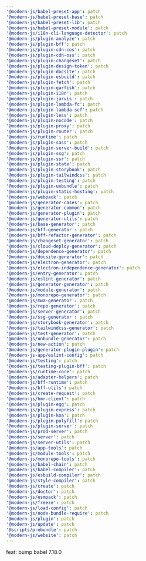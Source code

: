 ```yaml
---
'@modern-js/babel-preset-app': patch
'@modern-js/babel-preset-base': patch
'@modern-js/babel-preset-lib': patch
'@modern-js/babel-preset-module': patch
'@modern-js/i18n-cli-language-detector': patch
'@modern-js/plugin-analyze': patch
'@modern-js/plugin-bff': patch
'@modern-js/plugin-cdn-cos': patch
'@modern-js/plugin-cdn-oss': patch
'@modern-js/plugin-changeset': patch
'@modern-js/plugin-design-token': patch
'@modern-js/plugin-docsite': patch
'@modern-js/plugin-esbuild': patch
'@modern-js/plugin-fetch': patch
'@modern-js/plugin-garfish': patch
'@modern-js/plugin-i18n': patch
'@modern-js/plugin-jarvis': patch
'@modern-js/plugin-lambda-fc': patch
'@modern-js/plugin-lambda-scf': patch
'@modern-js/plugin-less': patch
'@modern-js/plugin-nocode': patch
'@modern-js/plugin-proxy': patch
'@modern-js/plugin-router': patch
'@modern-js/runtime': patch
'@modern-js/plugin-sass': patch
'@modern-js/plugin-server-build': patch
'@modern-js/plugin-ssg': patch
'@modern-js/plugin-ssr': patch
'@modern-js/plugin-state': patch
'@modern-js/plugin-storybook': patch
'@modern-js/plugin-tailwindcss': patch
'@modern-js/plugin-testing': patch
'@modern-js/plugin-unbundle': patch
'@modern-js/plugin-static-hosting': patch
'@modern-js/webpack': patch
'@modern-js/generator-cases': patch
'@modern-js/generator-common': patch
'@modern-js/generator-plugin': patch
'@modern-js/generator-utils': patch
'@modern-js/base-generator': patch
'@modern-js/bff-generator': patch
'@modern-js/bff-refactor-generator': patch
'@modern-js/changeset-generator': patch
'@modern-js/cloud-deploy-generator': patch
'@modern-js/dependence-generator': patch
'@modern-js/docsite-generator': patch
'@modern-js/electron-generator': patch
'@modern-js/electron-independence-generator': patch
'@modern-js/entry-generator': patch
'@modern-js/eslint-generator': patch
'@modern-js/generator-generator': patch
'@modern-js/module-generator': patch
'@modern-js/monorepo-generator': patch
'@modern-js/mwa-generator': patch
'@modern-js/repo-generator': patch
'@modern-js/server-generator': patch
'@modern-js/ssg-generator': patch
'@modern-js/storybook-generator': patch
'@modern-js/tailwindcss-generator': patch
'@modern-js/test-generator': patch
'@modern-js/unbundle-generator': patch
'@modern-js/new-action': patch
'@modern-js/generator-plugin-plugin': patch
'@modern-js-app/eslint-config': patch
'@modern-js/testing': patch
'@modern-js/testing-plugin-bff': patch
'@modern-js/runtime-core': patch
'@modern-js/adapter-helpers': patch
'@modern-js/bff-runtime': patch
'@modern-js/bff-utils': patch
'@modern-js/create-request': patch
'@modern-js/hmr-client': patch
'@modern-js/plugin-egg': patch
'@modern-js/plugin-express': patch
'@modern-js/plugin-koa': patch
'@modern-js/plugin-polyfill': patch
'@modern-js/plugin-server': patch
'@modern-js/prod-server': patch
'@modern-js/server': patch
'@modern-js/server-utils': patch
'@modern-js/app-tools': patch
'@modern-js/module-tools': patch
'@modern-js/monorepo-tools': patch
'@modern-js/babel-chain': patch
'@modern-js/babel-compiler': patch
'@modern-js/esbuild-compiler': patch
'@modern-js/style-compiler': patch
'@modern-js/create': patch
'@modern-js/doctor': patch
'@modern-js/esmpack': patch
'@modern-js/freeze': patch
'@modern-js/load-config': patch
'@modern-js/node-bundle-require': patch
'@modern-js/plugin': patch
'@modern-js/update': patch
'@scripts/prebundle': patch
'@modern-js/website': patch
---
```


feat: bump babel 7.18.0
